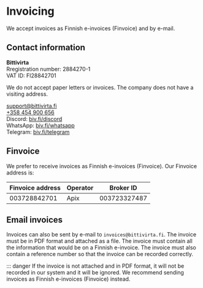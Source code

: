 # Invoicing

We accept invoices as Finnish e-invoices (Finvoice) and by e-mail.

## Contact information

**Bittivirta**<br />
Rregistration number: 2884270-1<br />
VAT ID: FI28842701<br />

We do not accept paper letters or invoices. The company does not have a visiting address.

<icon icon="fa:envelope" width="13px"/> [support@bittivirta.fi](mailto:support@bittivirta.fi)<br />
<icon icon="fa:phone" width="13px"/> [+358 454 900 656](tel:+358454900656)<br />
<icon icon="fa:comments" width="13px"/> Discord: [biv.fi/discord](https://biv.fi/discord)<br />
<icon icon="fa:whatsapp" width="13px"/> WhatsApp: [biv.fi/whatsapp](http://biv.fi/whatsapp)<br />
<icon icon="fa:telegram" width="13px"/> Telegram: [biv.fi/telegram](http://biv.fi/telegram)<br />

## Finvoice

We prefer to receive invoices as Finnish e-invoices (Finvoice). Our Finvoice address is:

| Finvoice address  | Operator  | Broker ID    |
|-------------------|-----------|--------------|
| 003728842701      | Apix      | 003723327487 |

## Email invoices

Invoices can also be sent by e-mail to `invoices@bittivirta.fi`. The invoice must be in PDF format and attached as a file. The invoice must contain all the information that would be on a Finnish e-invoice. The invoice must also contain a reference number so that the invoice can be recorded correctly.

::: danger If the invoice is not attached and in PDF format, it will not be recorded in our system and it will be ignored. We recommend sending invoices as Finnish e-invoices (Finvoice) instead.